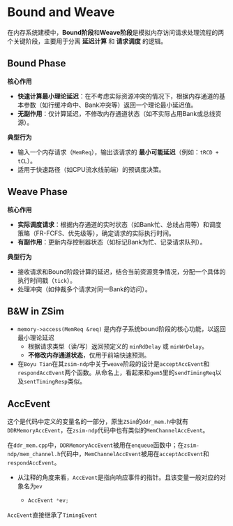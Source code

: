 # Bound and Weave

在内存系统建模中，**Bound阶段**和**Weave阶段**是模拟内存访问请求处理流程的两个关键阶段，主要用于分离 **延迟计算** 和 **请求调度** 的逻辑。



## **Bound Phase**

**核心作用**

- **快速计算最小理论延迟**：在不考虑实际资源冲突的情况下，根据内存通道的基本参数（如行缓冲命中、Bank冲突等）返回一个理论最小延迟值。
- **无副作用**：仅计算延迟，不修改内存通道状态（如不实际占用Bank或总线资源）。

**典型行为**

- 输入一个内存请求（`MemReq`），输出该请求的 **最小可能延迟**（例如：`tRCD + tCL`）。
- 适用于快速路径（如CPU流水线前端）的预调度决策。



## **Weave Phase**

**核心作用**

- **实际调度请求**：根据内存通道的实时状态（如Bank忙、总线占用等）和调度策略（FR-FCFS、优先级等），确定请求的实际执行时间。
- **有副作用**：更新内存控制器状态（如标记Bank为忙、记录请求队列）。

**典型行为**

- 接收请求和Bound阶段计算的延迟，结合当前资源竞争情况，分配一个具体的执行时间戳（`tick`）。
- 处理冲突（如仲裁多个请求对同一Bank的访问）。



## B&W in ZSim

* `memory->access(MemReq &req)` 是内存子系统bound阶段的核心功能，以返回最小理论延迟
  * 根据请求类型（读/写）返回预定义的 `minRdDelay` 或 `minWrDelay`。
  * **不修改内存通道状态**，仅用于前端快速预测。
* 在`Boyu Tian`在其`zsim-ndp`中关于`weave`阶段的设计是`acceptAccEvent`和`respondAccEvent`两个函数。从命名上，看起来和`gem5`里的`sendTimingReq`以及`sentTimingResp`类似。



## AccEvent

这个是代码中定义的变量名的一部分，原生`ZSim`的`ddr_mem.h`中就有`DDRMemoryAccEvent`，在`zsim-ndp`代码中也有类似的`MemChannelAccEvent`。

在`ddr_mem.cpp`中，`DDRMemoryAccEvent`被用在`enqueue`函数中；在`zsim-ndp/mem_channel.h`代码中，`MemChannelAccEvent`被用在`acceptAccEvent`和`respondAccEvent`。

* 从注释的角度来看，`AccEvent`是指向响应事件的指针。且该变量一般对应的对象名为`ev`

  * ```c++
    AccEvent *ev;
    ```


`AccEvent`直接继承了`TimingEvent`

